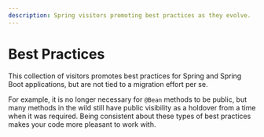 ```yaml
---
description: Spring visitors promoting best practices as they evolve.
---
```


# Best Practices

This collection of visitors promotes best practices for Spring and Spring Boot applications, but are not tied to a migration effort per se. 

For example, it is no longer necessary for `@Bean` methods to be public, but many methods in the wild still have public visibility as a holdover from a time when it was required. Being consistent about these types of best practices makes your code more pleasant to work with.

